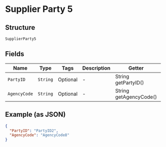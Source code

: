 
# Supplier Party 5

## Structure

`SupplierParty5`

## Fields

| Name | Type | Tags | Description | Getter | Setter |
|  --- | --- | --- | --- | --- | --- |
| `PartyID` | `String` | Optional | - | String getPartyID() | setPartyID(String partyID) |
| `AgencyCode` | `String` | Optional | - | String getAgencyCode() | setAgencyCode(String agencyCode) |

## Example (as JSON)

```json
{
  "PartyID": "PartyID2",
  "AgencyCode": "AgencyCode8"
}
```

